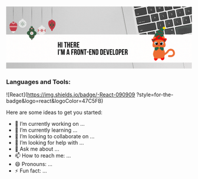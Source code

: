 [![Header](https://github.com/olychkam/olychkam/blob/main/assets/image.gif)](https://www.linkedin.com/in/olya-martynova-57847219b/)

### Languages and Tools:

![React](https://img.shields.io/badge/-React-090909
?style=for-the-badge&logo=react&logoColor=47C5FB)

Here are some ideas to get you started:

- 🔭 I’m currently working on ...
- 🌱 I’m currently learning ...
- 👯 I’m looking to collaborate on ...
- 🤔 I’m looking for help with ...
- 💬 Ask me about ...
- 📫 How to reach me: ...
- 😄 Pronouns: ...
- ⚡ Fun fact: ...

